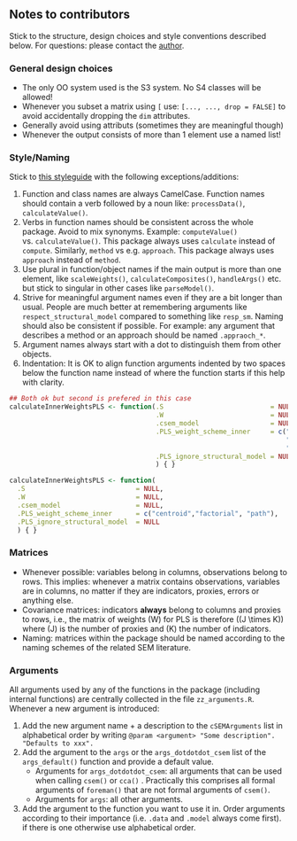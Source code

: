 
## Notes to contributors

Stick to the structure, design choices and style conventions described
below. For questions: please contact the
[author](mailto:manuel.rademaker@uni-wuerzburg.de).

<!-- ### Structure -->

<!-- The package structure is best understood with reference to a (hierarchically organized)  -->

<!-- company. In analogy to company departments, two separate "function departments"  -->

<!-- exist: -->

<!-- - **Estimation functions** -->

<!-- - **Postestimation functions** -->

<!-- Each department is hierarchically structured. All functions that do not belong -->

<!-- to one of the departments are considered **utility functions**. To stay in the -->

<!-- picture, they are best understood as external consultants in charge of one -->

<!-- specific task that is not meaningfully classified as belonging to (only) one of -->

<!-- the two departments. -->

<!-- #### Estimation functions: -->

<!-- Estimation functions are all functions involved in the estimation/calculation  -->

<!-- of the quantities of the measurement and the path/structural model. There are: -->

<!-- - **2 toplevel functions** (`csem()`). These functions + the -->

<!--   postestimation function `summarize()` (see below) should be sufficient for the end -->

<!--   user most of the time. Both functions eventually call `foreman()`. -->

<!-- - **1 midlevel function**, `foreman()`, that acts like a foreman by collecting all -->

<!--   (estimation) tasks, distributing them to lower level (helper) functions, and  -->

<!--   eventually recollecting all of their results. -->

<!-- - **Lowlevel (helper) functions** that perform one specific task. A distinction -->

<!--   is made between: -->

<!--     - **Exported helper functions**: Functions that are exported to be applied -->

<!--       directly by the end user if needed (e.g. `parseModel()` or -->

<!--       `calculateWeightsPLS()`). -->

<!--     - **Internal helper functions**: Functions that are not exported. These functions  -->

<!--       can be accessed via `csem:::` but they are not generally useful to the end user -->

<!--       (e.g. `calculateConstructVCV()` or `classifyConstructs()`).  -->

<!-- #### Postestimation functions: -->

<!-- Postestimation functions are functions to be applied to an object resulting  -->

<!-- from a call to `csem()`, `cca()` or `foreman()`, namely a `cSEMResults` object.  -->

<!-- All postestimation functions are consistently named by (preferably short) verbs. -->

<!-- Postestimation functions are generic with methods for classes `cSEMResults_default`, -->

<!-- `cSEMResults_multi` and `cSEMResults_2ndorder`. -->

<!-- Currently only a subset of these functions is implemented: -->

<!-- - 1 toplevel function:  -->

<!--   - `summarize()` with class `cSEMSummarize` -->

<!-- - 2 midlevel functions: -->

<!--   - `assess()` with class `cSEMCheck` -->

<!--   - `verify` with class `cSEMVerify` -->

<!-- - 3 lowlevel functions: -->

<!--   - `testMICOM()` with class `cSEMTestMICOM` -->

<!--   - `testMGD()` with class `cSEMTestMGA` -->

<!--   - `testOMF()` with class `cSEMTestOMF` -->

<!-- Each function has (will eventually have) a distinct class and a corresponding  -->

<!-- `print` method. -->

<!-- ### Helper functions -->

<!-- #### Exported helper functions -->

<!-- Exported helper functions should be written as autonomous as possible in a sense  -->

<!-- that they can be used without having to jump to a mother function in order to allow  -->

<!-- researchers using the package to use helper function the way they need it.  -->

<!-- Flexibility will come at the price of code repetition (i.e. most exported helper  -->

<!-- functions will have to have a `parseModel()` + `processDate()` statement at the  -->

<!-- beginning) to make them autonomous. -->

<!-- #### Internal helper functions -->

<!-- Internal helper functions on the other hand do not need to be autonomous. Here -->

<!-- code compactness is preferred.  -->

<!-- Mark every internal function as internal with `@keywords internal`. -->

### General design choices

  - The only OO system used is the S3 system. No S4 classes will be
    allowed\!
  - Whenever you subset a matrix using `[` use: `[..., ..., drop =
    FALSE]` to avoid accidentally dropping the `dim` attributes.
  - Generally avoid using attributs (sometimes they are meaningful
    though)
  - Whenever the output consists of more than 1 element use a named
    list\!

### Style/Naming

Stick to [this styleguide](http://style.tidyverse.org/) with the
following exceptions/additions:

1.  Function and class names are always CamelCase. Function names should
    contain a verb followed by a noun like: `processData()`,
    `calculateValue()`.
2.  Verbs in function names should be consistent across the whole
    package. Avoid to mix synonyms. Example: `computeValue()`
    vs. `calculateValue()`. This package always uses `calculate`
    instead of `compute`. Similarly, `method` vs e.g. `approach`. This
    package always uses `approach` instead of `method`.
3.  Use plural in function/object names if the main output is more than
    one element, like `scaleWeights()`, `calculateComposites()`,
    `handleArgs()` etc. but stick to singular in other cases like
    `parseModel()`.
4.  Strive for meaningful argument names even if they are a bit longer
    than usual. People are much better at remembering arguments like
    `respect_structural_model` compared to something like `resp_sm`.
    Naming should also be consistent if possible. For example: any
    argument that describes a method or an approach should be named
    `.appraoch_*`.
5.  Argument names always start with a dot to distinguish them from
    other objects.
6.  Indentation: It is OK to align function arguments indented by two
    spaces below the function name instead of where the function starts
    if this help with clarity.

<!-- end list -->

``` r
## Both ok but second is prefered in this case
calculateInnerWeightsPLS <- function(.S                           = NULL,
                                     .W                           = NULL,
                                     .csem_model                  = NULL,
                                     .PLS_weight_scheme_inner     = c("centroid",
                                                                      "factorial", 
                                                                      "path"),
                                     .PLS_ignore_structural_model = NULL
                                     ) { }

calculateInnerWeightsPLS <- function(
  .S                            = NULL,
  .W                            = NULL,
  .csem_model                   = NULL,
  .PLS_weight_scheme_inner      = c("centroid","factorial", "path"),
  .PLS_ignore_structural_model  = NULL
  ) { }
```

### Matrices

  - Whenever possible: variables belong in columns, observations belong
    to rows. This implies: whenever a matrix contains observations,
    variables are in columns, no matter if they are indicators, proxies,
    errors or anything else.
  - Covariance matrices: indicators **always** belong to columns and
    proxies to rows, i.e., the matrix of weights \(W\) for PLS is
    therefore \((J \times K)\) where \(J\) is the number of proxies and
    \(K\) the number of indicators.
  - Naming: matrices within the package should be named according to the
    naming schemes of the related SEM literature.

### Arguments

All arguments used by any of the functions in the package (including
internal functions) are centrally collected in the file
`zz_arguments.R`. Whenever a new argument is introduced:

1.  Add the new argument name + a description to the `cSEMArguments`
    list in alphabetical order by writing `@param <argument> "Some
    description". "Defaults to xxx".`
2.  Add the argument to the `args` or the `args_dotdotdot_csem` list of
    the `args_default()` function and provide a default value.
      - Arguments for `args_dotdotdot_csem`: all arguments that can be
        used when calling `csem()` or `cca()` . Practically this
        comprises all formal arguments of `foreman()` that are not
        formal arguments of `csem()`.
      - Arguments for `args`: all other arguments.
3.  Add the argument to the function you want to use it in. Order
    arguments according to their importance (i.e. `.data` and `.model`
    always come first). if there is one otherwise use alphabetical
    order.

